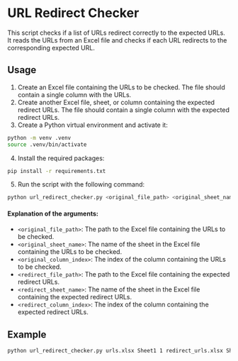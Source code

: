# URL Redirect Checker

This script checks if a list of URLs redirect correctly to the expected URLs.
It reads the URLs from an Excel file and checks if each URL redirects to the
corresponding expected URL.


## Usage
1. Create an Excel file containing the URLs to be checked. The file should
    contain a single column with the URLs.
2. Create another Excel file, sheet, or column containing the expected
    redirect URLs. The file should contain a single column with the expected
    redirect URLs.
3. Create a Python virtual environment and activate it:
        
```bash
python -m venv .venv
source .venv/bin/activate
```


4. Install the required packages:
    
```bash
pip install -r requirements.txt
```
    
5. Run the script with the following command:

```bash
python url_redirect_checker.py <original_file_path> <original_sheet_name> <original_column_index> <redirect_file_path> <redirect_sheet_name> <redirect_column_index>
```
#### Explanation of the arguments:
- `<original_file_path>`: The path to the Excel file containing the URLs to be checked.
- `<original_sheet_name>`: The name of the sheet in the Excel file containing the URLs to be checked.
- `<original_column_index>`: The index of the column containing the URLs to be checked.
- `<redirect_file_path>`: The path to the Excel file containing the expected redirect URLs.
- `<redirect_sheet_name>`: The name of the sheet in the Excel file containing the expected redirect URLs.
- `<redirect_column_index>`: The index of the column containing the expected redirect URLs.

## Example
    
```bash
python url_redirect_checker.py urls.xlsx Sheet1 1 redirect_urls.xlsx Sheet1 2
```
